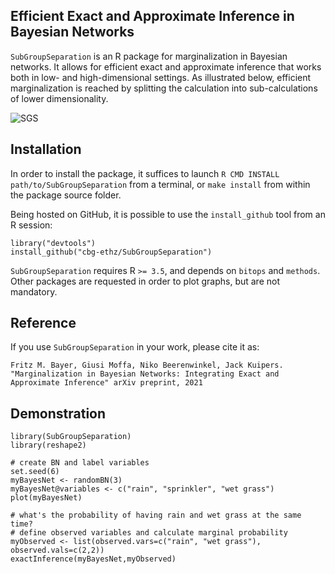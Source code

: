 Efficient Exact and Approximate Inference in Bayesian Networks
-----------

`SubGroupSeparation` is an R package for marginalization in Bayesian networks. It allows for efficient exact and approximate inference that works both in low- and high-dimensional settings. As illustrated below, efficient marginalization is reached by splitting the calculation into sub-calculations of lower dimensionality.

![SGS](https://github.com/cbg-ethz/SubGroupSeparation/blob/master/vignettes/figures/illustration.png?raw=true)

Installation
-----------

In order to install the package, it suffices to launch
`R CMD INSTALL path/to/SubGroupSeparation`
from a terminal, or `make install` from within the package source folder.

Being hosted on GitHub, it is possible to use the `install_github`
tool from an R session:

```{r eval=FALSE}
library("devtools")
install_github("cbg-ethz/SubGroupSeparation")
```

`SubGroupSeparation` requires R `>= 3.5`, and depends on
`bitops` and
`methods`. Other packages are requested in
order to plot graphs, but are not mandatory.

Reference
---------
If you use `SubGroupSeparation` in your work, please cite it as:
```
Fritz M. Bayer, Giusi Moffa, Niko Beerenwinkel, Jack Kuipers. "Marginalization in Bayesian Networks: Integrating Exact and Approximate Inference" arXiv preprint, 2021
```

Demonstration 
-------------

```{r eval=FALSE}
library(SubGroupSeparation)
library(reshape2)

# create BN and label variables 
set.seed(6)
myBayesNet <- randomBN(3)
myBayesNet@variables <- c("rain", "sprinkler", "wet grass")
plot(myBayesNet)

# what's the probability of having rain and wet grass at the same time?
# define observed variables and calculate marginal probability
myObserved <- list(observed.vars=c("rain", "wet grass"), observed.vals=c(2,2))
exactInference(myBayesNet,myObserved)

```
